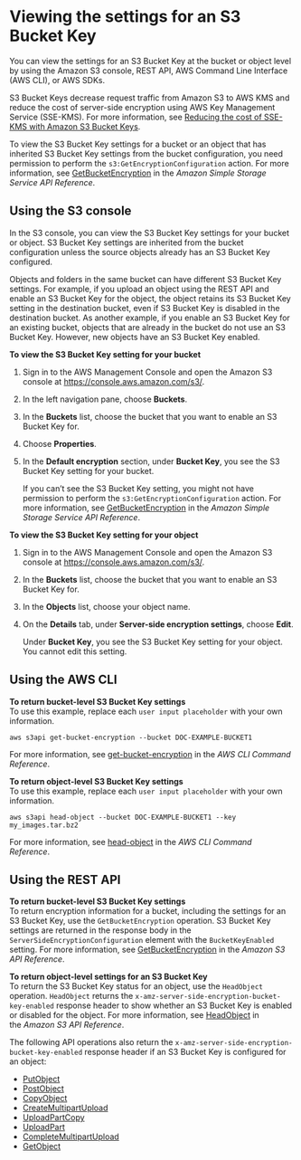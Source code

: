 # Viewing the settings for an S3 Bucket Key<a name="viewing-bucket-key-settings"></a>

You can view the settings for an S3 Bucket Key at the bucket or object level by using the Amazon S3 console, REST API, AWS Command Line Interface \(AWS CLI\), or AWS SDKs\.

S3 Bucket Keys decrease request traffic from Amazon S3 to AWS KMS and reduce the cost of server\-side encryption using AWS Key Management Service \(SSE\-KMS\)\. For more information, see [Reducing the cost of SSE\-KMS with Amazon S3 Bucket Keys](bucket-key.md)\. 

To view the S3 Bucket Key settings for a bucket or an object that has inherited S3 Bucket Key settings from the bucket configuration, you need permission to perform the `s3:GetEncryptionConfiguration` action\. For more information, see [GetBucketEncryption](https://docs.aws.amazon.com/AmazonS3/latest/API/API_GetBucketEncryption.html) in the *Amazon Simple Storage Service API Reference*\. 

## Using the S3 console<a name="bucket-key-settings"></a>

In the S3 console, you can view the S3 Bucket Key settings for your bucket or object\. S3 Bucket Key settings are inherited from the bucket configuration unless the source objects already has an S3 Bucket Key configured\.

Objects and folders in the same bucket can have different S3 Bucket Key settings\. For example, if you upload an object using the REST API and enable an S3 Bucket Key for the object, the object retains its S3 Bucket Key setting in the destination bucket, even if S3 Bucket Key is disabled in the destination bucket\. As another example, if you enable an S3 Bucket Key for an existing bucket, objects that are already in the bucket do not use an S3 Bucket Key\. However, new objects have an S3 Bucket Key enabled\. 

**To view the S3 Bucket Key setting for your bucket**

1. Sign in to the AWS Management Console and open the Amazon S3 console at [https://console\.aws\.amazon\.com/s3/](https://console.aws.amazon.com/s3/)\.

1. In the left navigation pane, choose **Buckets**\.

1. In the **Buckets** list, choose the bucket that you want to enable an S3 Bucket Key for\.

1. Choose **Properties**\.

1. In the **Default encryption** section, under **Bucket Key**, you see the S3 Bucket Key setting for your bucket\.

   If you can’t see the S3 Bucket Key setting, you might not have permission to perform the `s3:GetEncryptionConfiguration` action\. For more information, see [GetBucketEncryption](https://docs.aws.amazon.com/AmazonS3/latest/API/API_GetBucketEncryption.html) in the *Amazon Simple Storage Service API Reference*\. 

**To view the S3 Bucket Key setting for your object**

1. Sign in to the AWS Management Console and open the Amazon S3 console at [https://console\.aws\.amazon\.com/s3/](https://console.aws.amazon.com/s3/)\.

1. In the **Buckets** list, choose the bucket that you want to enable an S3 Bucket Key for\. 

1. In the **Objects** list, choose your object name\.

1. On the **Details** tab, under **Server\-side encryption settings**, choose **Edit**\. 

   Under **Bucket Key**, you see the S3 Bucket Key setting for your object\. You cannot edit this setting\. 

## Using the AWS CLI<a name="bucket-key-settings-cli"></a>

**To return bucket\-level S3 Bucket Key settings**  
To use this example, replace each `user input placeholder` with your own information\.

```
aws s3api get-bucket-encryption --bucket DOC-EXAMPLE-BUCKET1
```

For more information, see [get\-bucket\-encryption](https://awscli.amazonaws.com/v2/documentation/api/latest/reference/s3api/get-bucket-encryption.html) in the *AWS CLI Command Reference*\.

**To return object\-level S3 Bucket Key settings**  
To use this example, replace each `user input placeholder` with your own information\.

```
aws s3api head-object --bucket DOC-EXAMPLE-BUCKET1 --key my_images.tar.bz2
```

For more information, see [head\-object](https://awscli.amazonaws.com/v2/documentation/api/latest/reference/s3api/head-object.html) in the *AWS CLI Command Reference*\.

## Using the REST API<a name="bucket-key-settings-rest"></a>

**To return bucket\-level S3 Bucket Key settings**  
To return encryption information for a bucket, including the settings for an S3 Bucket Key, use the `GetBucketEncryption` operation\. S3 Bucket Key settings are returned in the response body in the `ServerSideEncryptionConfiguration` element with the `BucketKeyEnabled` setting\. For more information, see [GetBucketEncryption](https://docs.aws.amazon.com/AmazonS3/latest/API/API_GetBucketEncryption.html) in the *Amazon S3 API Reference*\. 

**To return object\-level settings for an S3 Bucket Key**  
To return the S3 Bucket Key status for an object, use the `HeadObject` operation\. `HeadObject` returns the `x-amz-server-side-encryption-bucket-key-enabled` response header to show whether an S3 Bucket Key is enabled or disabled for the object\. For more information, see [HeadObject](https://docs.aws.amazon.com/AmazonS3/latest/API/API_HeadObject.html) in the *Amazon S3 API Reference*\. 

The following API operations also return the `x-amz-server-side-encryption-bucket-key-enabled` response header if an S3 Bucket Key is configured for an object: 
+ [PutObject](https://docs.aws.amazon.com/AmazonS3/latest/API/API_PutObject.html) 
+ [PostObject](https://docs.aws.amazon.com/AmazonS3/latest/API/RESTObjectPOST.html) 
+ [CopyObject](https://docs.aws.amazon.com/AmazonS3/latest/API/API_CopyObject.html) 
+ [CreateMultipartUpload](https://docs.aws.amazon.com/AmazonS3/latest/API/API_CreateMultipartUpload.html) 
+ [UploadPartCopy](https://docs.aws.amazon.com/AmazonS3/latest/API/API_UploadPartCopy.html) 
+ [UploadPart](https://docs.aws.amazon.com/AmazonS3/latest/API/API_UploadPart.html) 
+ [CompleteMultipartUpload](https://docs.aws.amazon.com/AmazonS3/latest/API/API_CompleteMultipartUpload.html) 
+ [GetObject](https://docs.aws.amazon.com/AmazonS3/latest/API/API_GetObject.html) 